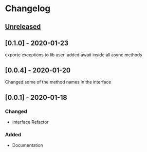 # Changelog

[Unreleased]: https://github.com/nateshmbhat/torrento

## [Unreleased]

## [0.1.0] - 2020-01-23
exporte exceptions to lib user.
added await inside all async methods

## [0.0.4] - 2020-01-20
Changed some of the method names in the interface

## [0.0.1] - 2020-01-18

### Changed
- Interface Refactor

### Added
- Documentation

[Unreleased]: https://github.com/nateshmbhat/torrential-lib